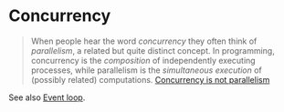 # Concurrency

> When people hear the word _concurrency_ they often think of _parallelism_, a related but quite distinct concept.
> In programming, concurrency is the _composition_ of independently executing processes, while parallelism is the
> _simultaneous execution_ of (possibly related) computations.
> [Concurrency is not parallelism](https://blog.golang.org/concurrency-is-not-parallelism)

See also [Event loop][concept-event-loop].

[concept-event-loop]: ./event_loop.md
